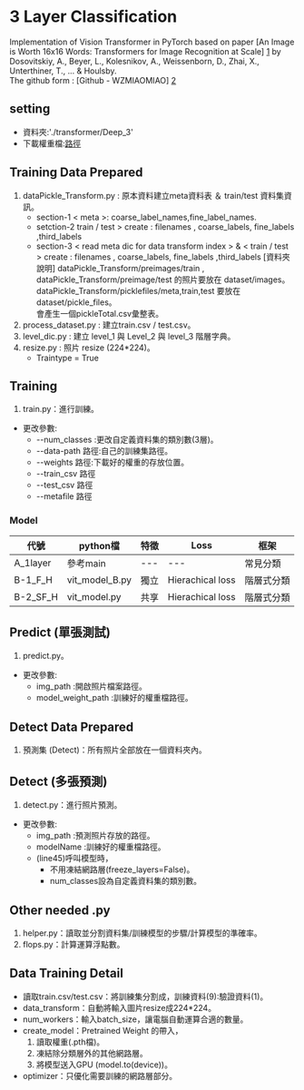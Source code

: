 ﻿# 3 Layer Classification
Implementation of Vision Transformer in PyTorch based on paper [An Image is Worth 16x16 Words: Transformers for Image Recognition at Scale] [1] by Dosovitskiy, A., Beyer, L., Kolesnikov, A., Weissenborn, D., Zhai, X., Unterthiner, T., ... & Houlsby.  
The github form : [Github - WZMIAOMIAO] [2]

## setting
- 資料夾:'./transformer/Deep_3'
- 下載權重檔:[路徑]

## Training Data Prepared
1. dataPickle_Transform.py : 原本資料建立meta資料表 ＆ train/test 資料集資訊。
    - section-1 < meta >: coarse_label_names,fine_label_names.
    - setction-2 train / test > create : filenames , coarse_labels, fine_labels ,third_labels
    - section-3 < read meta dic for data transform index > & < train / test > create : filenames , coarse_labels, fine_labels ,third_labels
    [資料夾說明]
    dataPickle_Transform/preimages/train , dataPickle_Transform/preimage/test 的照片要放在 dataset/images。
    dataPickle_Transform/picklefiles/meta,train,test 要放在 dataset/pickle_files。  
    會產生一個pickleTotal.csv彙整表。
2. process_dataset.py : 建立train.csv / test.csv。
3. level_dic.py : 建立 level_1 與 Level_2 與 level_3 階層字典。
4. resize.py : 照片 resize (224*224)。
    - Traintype = True

## Training 
1. train.py：進行訓練。
- 更改參數:
    - --num_classes :更改自定義資料集的類別數(3層)。
    - --data-path 路徑:自己的訓練集路徑。
    - --weights 路徑:下載好的權重的存放位置。
    - --train_csv 路徑
    - --test_csv 路徑
    - --metafile 路徑

### Model
|代號 |python檔 |特徵 |Loss |框架 |
|------|--------|--------|--------|--------|
|A_1layer |參考main |--- |--- |常見分類 |
|B-1_F_H |vit_model_B.py |獨立 |Hierachical loss |階層式分類 |
|B-2_SF_H |vit_model.py |共享 |Hierachical loss |階層式分類 |

## Predict (單張測試)
1. predict.py。
- 更改參數:
    - img_path :開啟照片檔案路徑。
    - model_weight_path :訓練好的權重檔路徑。

## Detect Data Prepared
1. 預測集 (Detect)：所有照片全部放在一個資料夾內。

## Detect (多張預測)
1. detect.py：進行照片預測。
- 更改參數:
    - img_path :預測照片存放的路徑。
    - modelName :訓練好的權重檔路徑。
    - (line45)呼叫模型時，
        - 不用凍結網路層(freeze_layers=False)。
        - num_classes設為自定義資料集的類別數。
    
## Other needed .py
1. helper.py：讀取並分割資料集/訓練模型的步驟/計算模型的準確率。
2. flops.py：計算運算浮點數。

## Data Training Detail
- 讀取train.csv/test.csv：將訓練集分割成，訓練資料(9):驗證資料(1)。
- data_transform：自動將輸入圖片resize成224*224。
- num_workers：輸入batch_size，讓電腦自動運算合適的數量。
- create_model：Pretrained Weight 的帶入，
    1. 讀取權重(.pth檔)。
    2. 凍結除分類層外的其他網路層。
    3. 將模型送入GPU (model.to(device))。
- optimizer：只優化需要訓練的網路層部分。

[1]: https://arxiv.org/abs/2010.11929 "Deep Residual Learning for Image Recognition"
[2]: https://github.com/WZMIAOMIAO/deep-learning-for-image-processing/blob/master/pytorch_classification/vision_transformer/README.mdr "Github - WZMIAOMIAO"
[路徑]: https://github.com/rwightman/pytorch-image-models/releases/download/v0.1-vitjx/jx_vit_base_patch16_224_in21k-e5005f0a.pth

